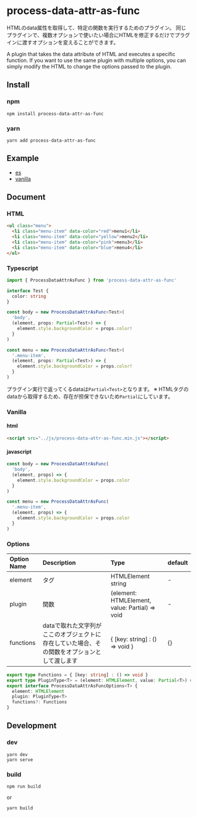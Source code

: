 # process-data-attr-as-func

HTMLのdata属性を取得して、特定の関数を実行するためのプラグイン。
同じプラグインで、複数オプションで使いたい場合にHTMLを修正するだけでプラグインに渡すオプションを変えることができます。

A plugin that takes the data attribute of HTML and executes a specific function.
If you want to use the same plugin with multiple options, you can simply modify the HTML to change the options passed to the plugin.

## Install

### npm 
```terminal
npm install process-data-attr-as-func
```

### yarn
```terminal
yarn add process-data-attr-as-func
```

## Example
* [es](http://github.develo.org/process-data-attr-as-func/docs/example/)
* [vanilla](http://github.develo.org/process-data-attr-as-func/docs/example/vanilla.html)

## Document

### HTML
```html
<ul class="menu">
  <li class="menu-item" data-color="red">menu1</li>
  <li class="menu-item" data-color="yellow">menu2</li>
  <li class="menu-item" data-color="pink">menu3</li>
  <li class="menu-item" data-color="blue">menu4</li>
</ul>
```

### Typescript 
```typescript
import { ProcessDataAttrAsFunc } from 'process-data-attr-as-func'

interface Test {
  color: string
}

const body = new ProcessDataAttrAsFunc<Test>(
  'body',
  (element, props: Partial<Test>) => {
    element.style.backgroundColor = props.color!
  }
)

const menu = new ProcessDataAttrAsFunc<Test>(
  '.menu-item',
  (element, props: Partial<Test>) => {
    element.style.backgroundColor = props.color!
  }
)
```
プラグイン実行で返ってくるdataは`Partial<Test>`となります。
※ HTMLタグのdataから取得するため、存在が担保できないため`Partial`にしています。

### Vanilla
#### html
```html
<script src="../js/process-data-attr-as-func.min.js"></script>
```

#### javascript
```javascript
const body = new ProcessDataAttrAsFunc(
  'body',
  (element, props) => {
    element.style.backgroundColor = props.color
  }
)

const menu = new ProcessDataAttrAsFunc(
  '.menu-item',
  (element, props) => {
    element.style.backgroundColor = props.color
  }
)
```

### Options

| Option Name | Description | Type |default
|:-----------|:------------|:------------|:------------|
| element      | タグ | HTMLElement string | -
| plugin  | 関数 | (element: HTMLElement, value: Partial<T>) => void | -
| functions | dataで取れた文字列がここのオブジェクトに存在していた場合、その関数をオプションとして渡します | { [key: string] : () => void } | {}
```typescript
export type Functions = { [key: string] : () => void }
export type PluginType<T> = (element: HTMLElement, value: Partial<T>) => void
export interface ProcessDataAttrAsFuncOptions<T> {
  element: HTMLElement
  plugin: PluginType<T>
  functions?: Functions
}
```

## Development
### dev
```
yarn dev
yarn serve
```

### build
```
npm run build
```

or

```
yarn build
```
